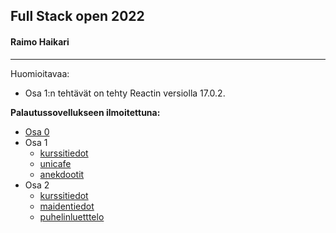 ## Full Stack open 2022
#### Raimo Haikari

---

Huomioitavaa:

- Osa 1:n tehtävät on tehty Reactin versiolla 17.0.2.

<strong>Palautussovellukseen ilmoitettuna:</strong>

<ul>
	<li><a href="./osa0">Osa 0</a></li>
	<li>Osa 1
    <ul>
        <li><a href="./osa1/kurssitiedot">kurssitiedot</a></li>
        <li><a href="./osa1/unicafe">unicafe</a></li>
        <li><a href="./osa1/anekdootit">anekdootit</a></li>
    </ul>
	</li>
	<li>Osa 2
    <ul>
        <li><a href="./osa2/kurssitiedot">kurssitiedot</a></li>
        <li><a href="./osa2/maidentiedot">maidentiedot</a></li>
        <li><a href="./osa2/puhelinluettelo">puhelinluetttelo</a></li>
    </ul>
	</li>
</ul>




